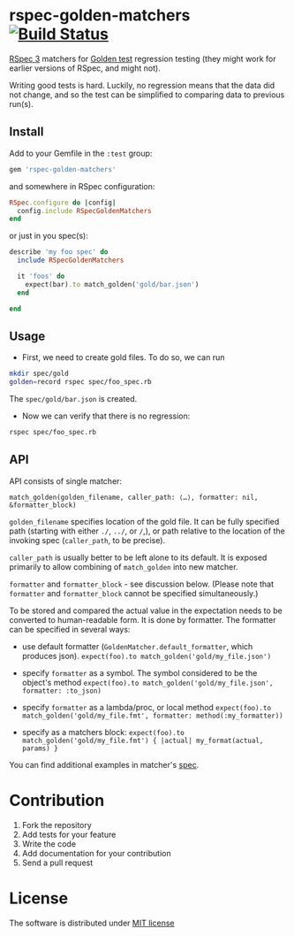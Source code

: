 rspec-golden-matchers [![Build Status](https://travis-ci.org/seomoz/qless.svg?branch=master)](https://travis-ci.org/seomoz/qless)
===================

[RSpec 3](https://www.relishapp.com/rspec) matchers for [Golden test](http://blog.codeclimate.com/blog/2014/02/20/gold-master-testing/) regression testing (they might work for earlier versions of RSpec, and might not).

Writing good tests is hard. Luckily, no regression means that the data did not change,
and so the test can be simplified to comparing data to previous run(s).

Install
-------

Add to your Gemfile in the `:test` group:

```ruby
gem 'rspec-golden-matchers'
```

and somewhere in RSpec configuration:

```ruby
RSpec.configure do |config|
  config.include RSpecGoldenMatchers
end
```

or just in you spec(s):

```ruby
describe 'my foo spec' do
  include RSpecGoldenMatchers

  it 'foos' do
    expect(bar).to match_golden('gold/bar.json')
  end

end
```

Usage
-----

* First, we need to create gold files. To do so, we can run

```bash
mkdir spec/gold
golden=record rspec spec/foo_spec.rb
```

The `spec/gold/bar.json` is created.

* Now we can verify that there is no regression:

```bash
rspec spec/foo_spec.rb
```

API
---

API consists of single matcher:

```
match_golden(golden_filename, caller_path: ⟨…⟩, formatter: nil, &formatter_block)
```

`golden_filename` specifies location of the gold file. It can be fully specified path
(starting with either `./`, `../`, or `/`,), or path relative to the location of the
invoking spec (`caller_path`, to be precise).

`caller_path` is usually better to be left alone to its default. It is exposed primarily
to allow combining of `match_golden` into new matcher.

`formatter` and `formatter_block` - see discussion below. (Please note that `formatter`
and `formatter_block` cannot be specified simultaneously.)

To be stored and compared the actual value in the expectation needs to be converted 
to human-readable form. It is done by formatter. The formatter can be specified in several ways:

* use default formatter (`GoldenMatcher.default_formatter`, which produces json).
  ```expect(foo).to match_golden('gold/my_file.json')```

* specify `formatter` as a symbol. The symbol considered to be the object's method
  ```expect(foo).to match_golden('gold/my_file.json', formatter: :to_json)```

* specify `formatter` as a lambda/proc, or local method
  ```expect(foo).to match_golden('gold/my_file.fmt', formatter: method(:my_formatter))```

* specify as a matchers block:
  ```expect(foo).to match_golden('gold/my_file.fmt') { |actual| my_format(actual, params) }```

You can find additional examples in matcher's [spec](spec/match_golden_spec.rb).

Contribution
============

1. Fork the repository
2. Add tests for your feature
3. Write the code
4. Add documentation for your contribution
5. Send a pull request

License
=======

The software is distributed under [MIT license](LICENSE)

